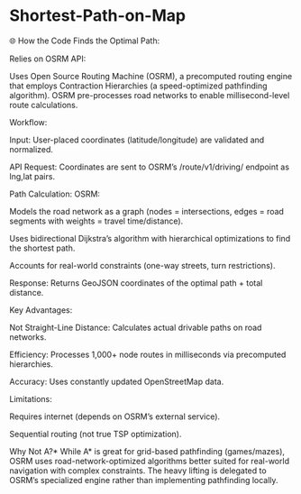 # Shortest-Path-on-Map
🌐 How the Code Finds the Optimal Path:

Relies on OSRM API:

Uses Open Source Routing Machine (OSRM), a precomputed routing engine that employs Contraction Hierarchies (a speed-optimized pathfinding algorithm).
OSRM pre-processes road networks to enable millisecond-level route calculations.

Workflow:

Input: User-placed coordinates (latitude/longitude) are validated and normalized.

API Request: Coordinates are sent to OSRM’s /route/v1/driving/ endpoint as lng,lat pairs.

Path Calculation: OSRM:

Models the road network as a graph (nodes = intersections, edges = road segments with weights = travel time/distance).

Uses bidirectional Dijkstra’s algorithm with hierarchical optimizations to find the shortest path.

Accounts for real-world constraints (one-way streets, turn restrictions).

Response: Returns GeoJSON coordinates of the optimal path + total distance.

Key Advantages:

Not Straight-Line Distance: Calculates actual drivable paths on road networks.

Efficiency: Processes 1,000+ node routes in milliseconds via precomputed hierarchies.

Accuracy: Uses constantly updated OpenStreetMap data.

Limitations:

Requires internet (depends on OSRM’s external service).

Sequential routing (not true TSP optimization).

Why Not A?*
While A* is great for grid-based pathfinding (games/mazes), OSRM uses road-network-optimized algorithms better suited for real-world navigation with complex constraints. The heavy lifting is delegated to OSRM’s specialized engine rather than implementing pathfinding locally.
